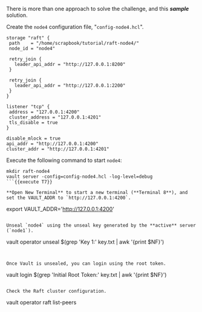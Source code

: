 There is more than one approach to solve the challenge, and this ***sample*** solution.

Create the `node4` configuration file, "`config-node4.hcl`".

```
storage "raft" {
 path    = "/home/scrapbook/tutorial/raft-node4/"
 node_id = "node4"

 retry_join {
   leader_api_addr = "http://127.0.0.1:8200"
 }

 retry_join {
   leader_api_addr = "http://127.0.0.1:2200"
 }
}

listener "tcp" {
 address = "127.0.0.1:4200"
 cluster_address = "127.0.0.1:4201"
 tls_disable = true
}

disable_mlock = true
api_addr = "http://127.0.0.1:4200"
cluster_addr = "http://127.0.0.1:4201"
```

Execute the following command to start `node4`:

```
mkdir raft-node4
vault server -config=config-node4.hcl -log-level=debug
```{{execute T7}}

**Open New Terminal** to start a new terminal (**Terminal 8**), and set the VAULT_ADDR to `http://127.0.0.1:4200`.

```
export VAULT_ADDR='http://127.0.0.1:4200'
```{{execute T8}}

Unseal `node4` using the unseal key generated by the **active** server (`node1`).

```
vault operator unseal $(grep 'Key 1:' key.txt | awk '{print $NF}')
```{{execute T8}}


Once Vault is unsealed, you can login using the root token.

```
vault login $(grep 'Initial Root Token:' key.txt | awk '{print $NF}')
```{{execute T8}}

Check the Raft cluster configuration.

```
vault operator raft list-peers
```{{execute T8}}
